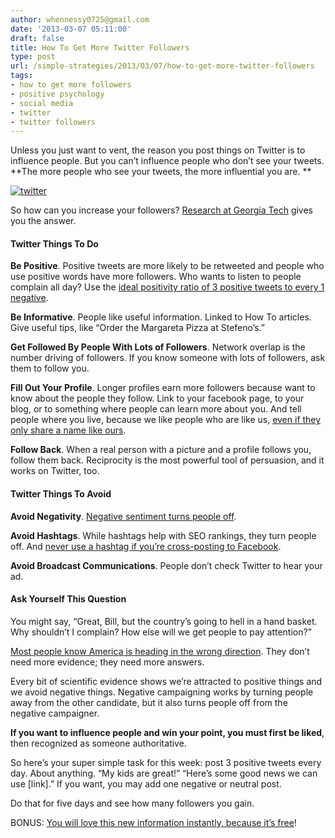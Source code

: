 ```yaml
---
author: whennessy0725@gmail.com
date: '2013-03-07 05:11:00'
draft: false
title: How To Get More Twitter Followers
type: post
url: /simple-strategies/2013/03/07/how-to-get-more-twitter-followers
tags:
- how to get more followers
- positive psychology
- social media
- twitter
- twitter followers
---
```


Unless you just want to vent, the reason you post things on Twitter is to influence people. But you can’t influence people who don’t see your tweets. **The more people who see your tweets, the more influential you are. **




[![twitter](http://static1.squarespace.com/static/56c87f52356fb0ec8c23c9b7/56d09050d9fd567b5dd38d8b/56d09059d9fd567b5dd38e66/1456509792687/twitter_thumb.png)
](http://static1.squarespace.com/static/56c87f52356fb0ec8c23c9b7/56d09050d9fd567b5dd38d8b/56d09059d9fd567b5dd38e64/1456509791058/twitter.png)




So how can you increase your followers? [Research at Georgia Tech](http://comp.social.gatech.edu/papers/follow_chi13_final.pdf) gives you the answer.




#### Twitter Things To Do




**Be Positive**. Positive tweets are more likely to be retweeted and people who use positive words have more followers. Who wants to listen to people complain all day? Use the [ideal positivity ratio of 3 positive tweets to every 1 negative](http://www.positivityratio.com/).




**Be Informative**. People like useful information. Linked to How To articles. Give useful tips, like “Order the Margareta Pizza at Stefeno’s.”




**Get Followed By People With Lots of Followers**. Network overlap is the number driving of followers. If you know someone with lots of followers, ask them to follow you.




**Fill Out Your Profile**. Longer profiles earn more followers because want to know about the people they follow. Link to your facebook page, to your blog, or to something where people can learn more about you. And tell people where you live, because we like people who are like us, [even if they only share a name like ours](http://www.psychologypress.com/smithandmackie/resources/study.asp?study=ch04-cs-01).




**Follow Back**. When a real person with a picture and a profile follows you, follow them back. Reciprocity is the most powerful tool of persuasion, and it works on Twitter, too. 




#### Twitter Things To Avoid




**Avoid Negativity**. [Negative sentiment turns people off](http://danzarrella.com/infographic-5-scientifically-proven-ways-to-get-more-followers.html).




**Avoid Hashtags**. While hashtags help with SEO rankings, they turn people off. And [never use a hashtag if you’re cross-posting to Facebook](https://www.facebook.com/leaveyourhashtagsontwitter).




**Avoid Broadcast Communications**. People don’t check Twitter to hear your ad. 




#### Ask Yourself This Question




You might say, “Great, Bill, but the country’s going to hell in a hand basket. Why shouldn’t I complain? How else will we get people to pay attention?”




[Most people know America is heading in the wrong direction](http://www.rasmussenreports.com/public_content/politics/mood_of_america/right_direction_or_wrong_track). They don’t need more evidence; they need more answers.




Every bit of scientific evidence shows we’re attracted to positive things and we avoid negative things. Negative campaigning works by turning people away from the other candidate, but it also turns people off from the negative campaigner. 




**If you want to influence people and win your point, you must first be liked**, then recognized as someone authoritative. 




So here’s your super simple task for this week: post 3 positive tweets every day. About anything. “My kids are great!” “Here’s some good news we can use [link].” If you want, you may add one negative or neutral post.




Do that for five days and see how many followers you gain. 




BONUS: [You will love this new information instantly, because it’s free](http://www.copyblogger.com/persuasive-copywriting-words/)!
